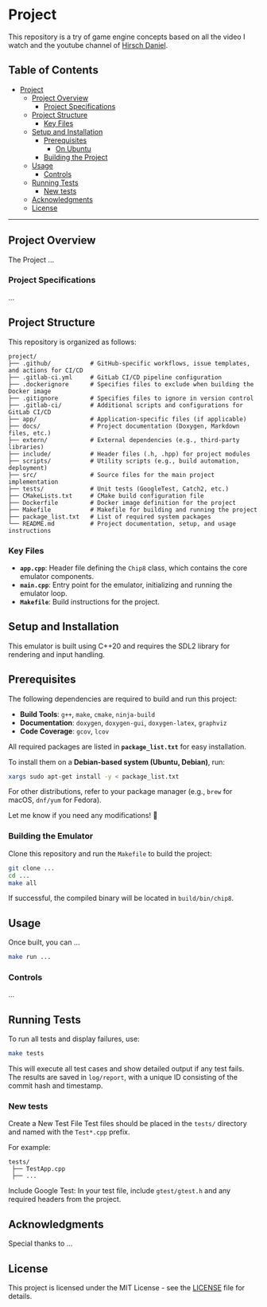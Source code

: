 # Project

This repository is a try of game engine concepts based on all the video I watch and the youtube channel of [Hirsch Daniel](https://www.youtube.com/@HirschDaniel/featured).

## Table of Contents
- [Project](#project)
  - [Project Overview](#project-overview)
    - [Project Specifications](#project-specifications)
  - [Project Structure](#project-structure)
    - [Key Files](#key-files)
  - [Setup and Installation](#setup-and-installation)
    - [Prerequisites](#prerequisites)
      - [On Ubuntu](#on-ubuntu)
    - [Building the Project](#building-the-emulator)
  - [Usage](#usage)
    - [Controls](#controls)
  - [Running Tests](#running-tests)
    - [New tests](#new-tests)
  - [Acknowledgments](#acknowledgments)
  - [License](#license)

---

## Project Overview
The Project ...

### Project Specifications
...

## Project Structure
This repository is organized as follows:

```plaintext
project/
├── .github/           # GitHub-specific workflows, issue templates, and actions for CI/CD
├── .gitlab-ci.yml     # GitLab CI/CD pipeline configuration
├── .dockerignore      # Specifies files to exclude when building the Docker image
├── .gitignore         # Specifies files to ignore in version control
├── .gitlab-ci/        # Additional scripts and configurations for GitLab CI/CD
├── app/               # Application-specific files (if applicable)
├── docs/              # Project documentation (Doxygen, Markdown files, etc.)
├── extern/            # External dependencies (e.g., third-party libraries)
├── include/           # Header files (.h, .hpp) for project modules
├── scripts/           # Utility scripts (e.g., build automation, deployment)
├── src/               # Source files for the main project implementation
├── tests/             # Unit tests (GoogleTest, Catch2, etc.)
├── CMakeLists.txt     # CMake build configuration file
├── Dockerfile         # Docker image definition for the project
├── Makefile           # Makefile for building and running the project
├── package_list.txt   # List of required system packages
└── README.md          # Project documentation, setup, and usage instructions
```

### Key Files
- **`app.cpp`**: Header file defining the `Chip8` class, which contains the core emulator components.
- **`main.cpp`**: Entry point for the emulator, initializing and running the emulator loop.
- **`Makefile`**: Build instructions for the project.

## Setup and Installation
This emulator is built using C++20 and requires the SDL2 library for rendering and input handling.

## Prerequisites

The following dependencies are required to build and run this project:  

- **Build Tools**: `g++`, `make`, `cmake`, `ninja-build`  
- **Documentation**: `doxygen`, `doxygen-gui`, `doxygen-latex`, `graphviz`  
- **Code Coverage**: `gcov`, `lcov`  

All required packages are listed in **`package_list.txt`** for easy installation.  

To install them on a **Debian-based system (Ubuntu, Debian)**, run:  

```sh
xargs sudo apt-get install -y < package_list.txt
```  

For other distributions, refer to your package manager (e.g., `brew` for macOS, `dnf/yum` for Fedora).  

Let me know if you need any modifications! 🚀

### Building the Emulator
Clone this repository and run the `Makefile` to build the project:

```bash
git clone ...
cd ...
make all
```

If successful, the compiled binary will be located in `build/bin/chip8`.

## Usage
Once built, you can ...

```bash
make run ...
```

### Controls
...

## Running Tests
To run all tests and display failures, use:

```bash
make tests
```

This will execute all test cases and show detailed output if any test fails. The results are saved in `log/report`, with a unique ID consisting of the commit hash and timestamp.

### New tests

Create a New Test File
Test files should be placed in the `tests/` directory and named with the `Test*.cpp` prefix.

For example:
```plaintext
tests/
 ├── TestApp.cpp
 ├── ...
```

Include Google Test:
In your test file, include `gtest/gtest.h` and any required headers from the project.

## Acknowledgments
Special thanks to ...

## License
This project is licensed under the MIT License - see the [LICENSE](LICENSE) file for details.